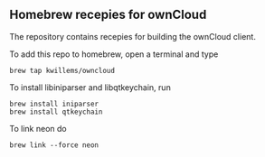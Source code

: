 Homebrew recepies for ownCloud
------------------------------

The repository contains recepies for building the ownCloud
client.

To add this repo to homebrew, open a terminal and type

    brew tap kwillems/owncloud

To install libiniparser and libqtkeychain, run

    brew install iniparser
    brew install qtkeychain

To link neon do

    brew link --force neon

